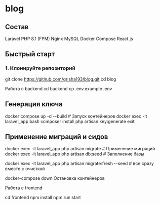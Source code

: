 # blog

##  Состав

Laravel 
PHP 8.1 (FPM)
Nginx
MySQL 
Docker Compose
React.js


##  Быстрый старт

### 1. Клонируйте репозиторий

git clone https://github.com/grisha193/blog.git
cd blog

Работа с backend 
cd backend
cp .env.example .env

## Генерация ключа 
docker compose up -d --build        # Запуск контейнеров
docker exec -it laravel_app bash
composer install
php artisan key:generate
exit

## Применение миграций и сидов 
docker exec -it laravel_app php artisan migrate         # Применение миграций
docker exec -it laravel_app php artisan db:seed         # Заполнение базы

docker exec -it laravel_app php artisan migrate:fresh --seed # все сразу вместе с очисткой


docker-compose down Остановка контейнеров


Работа с frontend 

cd frontend
npm install
npm run start
